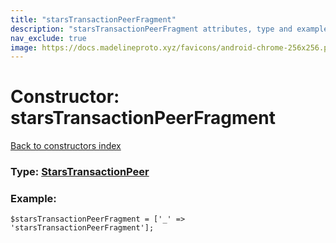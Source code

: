 ```yaml
---
title: "starsTransactionPeerFragment"
description: "starsTransactionPeerFragment attributes, type and example"
nav_exclude: true
image: https://docs.madelineproto.xyz/favicons/android-chrome-256x256.png
---
```

# Constructor: starsTransactionPeerFragment  
[Back to constructors index](/API_docs/constructors/index.html)






### Type: [StarsTransactionPeer](/API_docs/types/StarsTransactionPeer.html)


### Example:

```
$starsTransactionPeerFragment = ['_' => 'starsTransactionPeerFragment'];
```  
